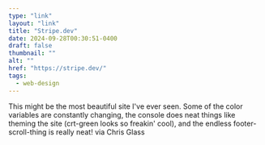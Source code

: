 ```yaml
---
type: "link"
layout: "link"
title: "Stripe.dev"
date: 2024-09-28T00:30:51-0400
draft: false
thumbnail: ""
alt: ""
href: "https://stripe.dev/"
tags:
  - web-design
---
```


This might be the most beautiful site I've ever seen. Some of the color variables are constantly changing, the console does neat things like theming the site (crt-green looks so freakin' cool), and the endless footer-scroll-thing is really neat! via Chris Glass
